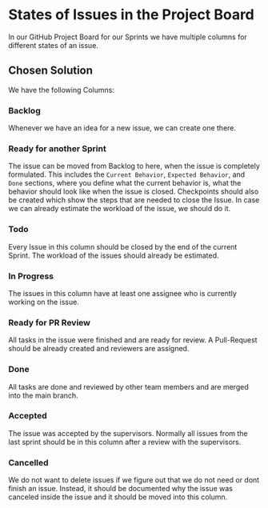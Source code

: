 # States of Issues in the Project Board

In our GitHub Project Board for our Sprints we have multiple columns for different states of an issue.

## Chosen Solution

We have the following Columns:

### Backlog

Whenever we have an idea for a new issue, we can create one there.

### Ready for another Sprint

The issue can be moved from Backlog to here, when the issue is completely formulated. This includes the `Current Behavior`, `Expected Behavior`, and `Done` sections, where you define what the current behavior is, what the behavior should look like when the issue is closed. Checkpoints should also be created which show the steps that are needed to close the Issue. In case we can already estimate the workload of the issue, we should do it.

### Todo

Every Issue in this column should be closed by the end of the current Sprint. The workload of the issues should already be estimated.

### In Progress

The issues in this column have at least one assignee who is currently working on the issue.

### Ready for PR Review

All tasks in the issue were finished and are ready for review. A Pull-Request should be already created and reviewers are assigned.

### Done

All tasks are done and reviewed by other team members and are merged into the main branch.

### Accepted

The issue was accepted by the supervisors. Normally all issues from the last sprint should be in this column after a review with the supervisors.

### Cancelled

We do not want to delete issues if we figure out that we do not need or dont finish an issue. Instead, it should be documented why the issue was canceled inside the issue and it should be moved into this column.

